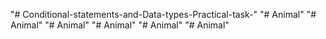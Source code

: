 "# Conditional-statements-and-Data-types-Practical-task-" 
"# Animal" 
"# Animal" 
"# Animal" 
"# Animal" 
"# Animal" 
"# Animal" 
